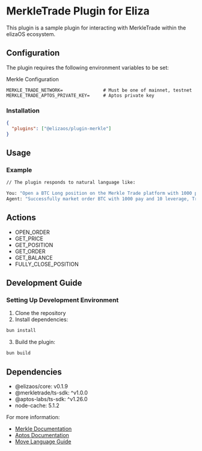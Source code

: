 # MerkleTrade Plugin for Eliza

This plugin is a sample plugin for interacting with MerkleTrade within the elizaOS ecosystem.

## Configuration

The plugin requires the following environment variables to be set:

Merkle Configuration

```env
MERKLE_TRADE_NETWORK=               # Must be one of mainnet, testnet
MERKLE_TRADE_APTOS_PRIVATE_KEY=     # Aptos private key
```

### Installation

```json
{
  "plugins": ["@elizaos/plugin-merkle"]
}
```

## Usage

### Example

```bash
// The plugin responds to natural language like:

You: "Open a BTC Long position on the Merkle Trade platform with 1000 pay and 10 leverage."
Agent: "Successfully market order BTC with 1000 pay and 10 leverage, Transaction: 0x104af5d1a786a2e1a4721a721b2cfccc7e15fa41eec15a489ba1768790adb523"
```

## Actions

- OPEN_ORDER
- GET_PRICE
- GET_POSITION
- GET_ORDER
- GET_BALANCE
- FULLY_CLOSE_POSITION

## Development Guide

### Setting Up Development Environment

1. Clone the repository
2. Install dependencies:

```bash
bun install
```

3. Build the plugin:

```bash
bun build
```

## Dependencies

- @elizaos/core: v0.1.9
- @merkletrade/ts-sdk: ^v1.0.0
- @aptos-labs/ts-sdk: ^v1.26.0
- node-cache: 5.1.2

For more information:

- [Merkle Documentation](https://docs.merkle.trade/)
- [Aptos Documentation](https://aptos.dev/)
- [Move Language Guide](https://move-language.github.io/move/)
